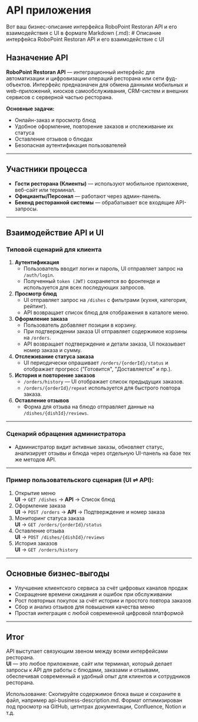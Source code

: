 # API приложения
<!--
<iframe src="path/to/local/swagger-ui?url=../docs/diagrams/api.json" width="100%" height="800"></iframe>
-->
<swagger-ui src= "https://raw.githubusercontent.com/tsvetkoviu/RoboFFRv1/master/docs/diagrams/api.yml" />
Вот ваш бизнес-описание интерфейса RoboPoint Restoran API и его взаимодействия с UI в формате Markdown (.md):
# Описание интерфейса RoboPoint Restoran API и его взаимодействие с UI

## Назначение API

**RoboPoint Restoran API** — интеграционный интерфейс для автоматизации и цифровизации операций ресторана или сети фуд-объектов. Интерфейс предназначен для обмена данными мобильных и web-приложений, киосков самообслуживания, CRM-систем и внешних сервисов с серверной частью ресторана.

**Основные задачи:**
- Онлайн-заказ и просмотр блюд
- Удобное оформление, повторение заказов и отслеживание их статуса
- Оставление отзывов о блюдах
- Безопасная аутентификация пользователей

---

## Участники процесса

- **Гости ресторана (Клиенты)** — используют мобильное приложение, веб-сайт или терминал.
- **Официанты/Персонал** — работают через админ-панель.
- **Бекенд ресторанной системы** — обрабатывает все входящие API-запросы.

---

## Взаимодействие API и UI

### Типовой сценарий для клиента

1. **Аутентификация**
    - Пользователь вводит логин и пароль, UI отправляет запрос на `/auth/login`.
    - Полученный `token (JWT)` сохраняется во фронтенде и используется для всех последующих запросов.
2. **Просмотр блюд**
    - UI отправляет запрос на `/dishes` с фильтрами (кухня, категория, рейтинг).
    - API возвращает список блюд для отображения в каталоге меню.
3. **Оформление заказа**
    - Пользователь добавляет позиции в корзину.
    - При подтверждении заказа UI отправляет содержимое корзины на `/orders`.
    - API возвращает подтверждение и детали заказа, UI показывает номер заказа и сумму.
4. **Отслеживание статуса заказа**
    - UI периодически опрашивает `/orders/{orderId}/status` и отображает прогресс ("Готовится", "Доставляется" и пр.).
5. **История и повторение заказов**
    - `/orders/history` — UI отображает список предыдущих заказов.
    - `/orders/{orderId}/repeat` используется для быстрого повтора заказа.
6. **Оставление отзывов**
    - Форма для отзыва на блюдо отправляет данные на `/dishes/{dishId}/reviews`.

---

### Сценарий обращения администратора

- Администратор видит активные заказы, обновляет статус, анализирует отзывы и блюда через отдельную UI-панель на базе тех же методов API.

---

### Пример пользовательского сценария (UI ⇌ API):

1. Открытие меню  
   **UI** → `GET /dishes` → **API** → Список блюд
2. Оформление заказа  
   **UI** → `POST /orders` → **API** → Подтверждение и номер заказа
3. Мониторинг статуса заказа  
   **UI** → `GET /orders/{orderId}/status`
4. Оставление отзыва  
   **UI** → `POST /dishes/{dishId}/reviews`
5. История заказов  
   **UI** → `GET /orders/history`

---

## Основные бизнес-выгоды

- Улучшение клиентского сервиса за счёт цифровых каналов продаж
- Сокращение времени ожидания и ошибок при обслуживании
- Рост повторных покупок за счёт истории и простого повтора заказов
- Сбор и анализ отзывов для повышения качества меню
- Простая интеграция с любой современной цифровой платформой

---

## Итог

API выступает связующим звеном между всеми интерфейсами ресторана.  
**UI** — это любое приложение, сайт или терминал, который делает запросы к API для работы с блюдами, заказами и отзывами, обеспечивая современный и удобный опыт для клиентов и сотрудников ресторана.

Использование:
Скопируйте содержимое блока выше и сохраните в файл, например api-business-description.md.
Формат оптимизирован под просмотр на GitHub, цетнтрах документации, Confluence, Notion и т.д.

